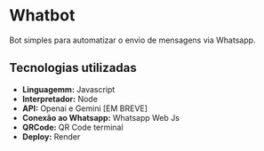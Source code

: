 # Whatbot

Bot simples para automatizar o envio de mensagens via Whatsapp.

## Tecnologias utilizadas

- **Linguagemm:** Javascript
- **Interpretador:** Node
- **API:** Openai e Gemini [EM BREVE]
- **Conexão ao Whatsapp:** Whatsapp Web Js
- **QRCode:** QR Code terminal
- **Deploy:** Render
